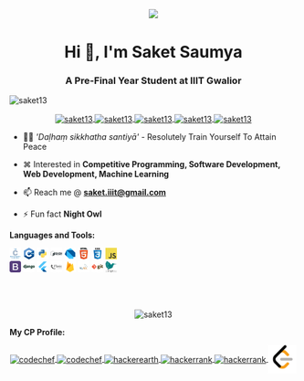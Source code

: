 
<!--
**saket13/saket13** is a ✨ _special_ ✨ repository because its `README.md` (this file) appears on your GitHub profile.

Here are some ideas to get you started:

- 🔭 I’m currently working on ...
- 🌱 I’m currently learning ...
- 👯 I’m looking to collaborate on ...
- 🤔 I’m looking for help with ...
- 💬 Ask me about ...
- 📫 How to reach me: ...
- 😄 Pronouns: ...
- ⚡ Fun fact: ...
-->
<p align="center">
  <img src="https://user-images.githubusercontent.com/5679180/79618120-0daffb80-80be-11ea-819e-d2b0fa904d07.gif" width="27px">
</p>
<h1 align="center">Hi 👋, I'm Saket Saumya</h1>
<h3 align="center">A Pre-Final Year Student at IIIT Gwalior</h3>
<p align="left"> <img src="https://komarev.com/ghpvc/?username=saket13" alt="saket13" /> 
</p>

<p align="center"> 
<a href="https://linkedin.com/in/saket13" target="_blank">
  <img align="center" src="https://cdn.jsdelivr.net/npm/simple-icons@3.0.1/icons/linkedin.svg" alt="saket13" height="30" width="50" />
</a>
<a href="https://github.com/saket13" target="_blank">
  <img align="center" src="https://cdn.jsdelivr.net/npm/simple-icons@3.0.1/icons/github.svg" alt="saket13" height="30" width="50" />
</a>
<a href="https://www.facebook.com/saket.saumya/" target="_blank">
  <img align="center" src="https://cdn.jsdelivr.net/npm/simple-icons@3.0.1/icons/facebook.svg" alt="saket13" height="30" width="50" />
</a>
<a href="https://instagram.com/saket_saumya/" target="_blank">
  <img align="center" src="https://cdn.jsdelivr.net/npm/simple-icons@3.0.1/icons/instagram.svg" alt="saket13" height="30" width="50" />
</a>
<a href="mailto:saket.iiit@gmail.com" target="_blank">
  <img align="center" src="https://cdn.jsdelivr.net/npm/simple-icons@3.0.1/icons/gmail.svg" alt="saket13" height="30" width="50" />
</a>
</p>

<p align="left">

- 👨‍💻 <i>'Daḷhaṃ sikkhatha santiyā'</i> - Resolutely Train Yourself To Attain Peace

- ⌘ Interested in **Competitive Programming, Software Development, Web Development, Machine Learning**

- 📫 Reach me @ **saket.iiit@gmail.com**

- ⚡ Fun fact **Night Owl**

</p>

**Languages and Tools:**  

<p align="left">
<code><img height="20" src="https://raw.githubusercontent.com/github/explore/80688e429a7d4ef2fca1e82350fe8e3517d3494d/topics/c/c.png"></code>
<code><img height="20" src="https://raw.githubusercontent.com/github/explore/80688e429a7d4ef2fca1e82350fe8e3517d3494d/topics/cpp/cpp.png"></code>
<code><img height="20" src="https://raw.githubusercontent.com/github/explore/80688e429a7d4ef2fca1e82350fe8e3517d3494d/topics/python/python.png"></code>
<code><img height="20" src="https://raw.githubusercontent.com/github/explore/80688e429a7d4ef2fca1e82350fe8e3517d3494d/topics/bash/bash.png"></code>
<code><img height="20" src="https://raw.githubusercontent.com/github/explore/80688e429a7d4ef2fca1e82350fe8e3517d3494d/topics/dart/dart.png"></code>
<code><img height="20" src="https://raw.githubusercontent.com/github/explore/80688e429a7d4ef2fca1e82350fe8e3517d3494d/topics/html/html.png"></code>
<code><img height="20" src="https://raw.githubusercontent.com/github/explore/80688e429a7d4ef2fca1e82350fe8e3517d3494d/topics/css/css.png"></code>
<code><img height="20" src="https://raw.githubusercontent.com/github/explore/80688e429a7d4ef2fca1e82350fe8e3517d3494d/topics/javascript/javascript.png"></code>
<br/>  
<code><img height="20" src="https://raw.githubusercontent.com/github/explore/80688e429a7d4ef2fca1e82350fe8e3517d3494d/topics/bootstrap/bootstrap.png"></code>
<code><img height="20" src="https://raw.githubusercontent.com/github/explore/80688e429a7d4ef2fca1e82350fe8e3517d3494d/topics/django/django.png"></code>
<code><img height="20" src="https://raw.githubusercontent.com/github/explore/80688e429a7d4ef2fca1e82350fe8e3517d3494d/topics/flutter/flutter.png"></code>
<code><img height="20" src="https://raw.githubusercontent.com/github/explore/80688e429a7d4ef2fca1e82350fe8e3517d3494d/topics/flask/flask.png"></code>
<code><img height="20" src="https://raw.githubusercontent.com/github/explore/80688e429a7d4ef2fca1e82350fe8e3517d3494d/topics/firebase/firebase.png"></code>  
<code><img height="20" src="https://raw.githubusercontent.com/github/explore/80688e429a7d4ef2fca1e82350fe8e3517d3494d/topics/mysql/mysql.png"></code>
<code><img height="20" src="https://raw.githubusercontent.com/github/explore/80688e429a7d4ef2fca1e82350fe8e3517d3494d/topics/git/git.png"></code>
<code><img height="20" src="https://raw.githubusercontent.com/github/explore/80688e429a7d4ef2fca1e82350fe8e3517d3494d/topics/latex/latex.png"></code>

</p>
<br/>
<br/>

<p align="center"> <img src="https://github-readme-stats.vercel.app/api?username=saket13&show_icons=true" alt="saket13" /> </p>

**My CP Profile:**  
<p align="center"> 
<a href="https://www.stopstalk.com/user/profile/saket13" target="_blank">
  <img align="center" src="https://raw.githubusercontent.com/stopstalk/stopstalk-deployment/master/static/images/stopstalk-logo.png" alt="codechef" height="50" width="50" />
</a>
<a href="https://www.codechef.com/users/saket13" target="_blank">
  <img align="center" src="https://raw.githubusercontent.com/stopstalk/stopstalk-deployment/master/static/images/codechef_small.png" alt="codechef" height="50" width="50" />
</a>
<a href="https://www.hackerearth.com/@saket_13" target="_blank">
  <img align="center" src="https://raw.githubusercontent.com/stopstalk/stopstalk-deployment/master/static/images/hackerearth_logo.png" alt="hackerearth" height="50" width="50" />
</a>
<a href="https://www.hackerrank.com/saket13" target="_blank">
  <img align="center" src="https://raw.githubusercontent.com/stopstalk/stopstalk-deployment/master/static/images/hackerrank_logo.png" alt="hackerrank" height="50" width="50" />
</a>
<a href="https://www.hackerrank.com/saket13" target="_blank">
  <img align="center" src="https://raw.githubusercontent.com/stopstalk/stopstalk-deployment/master/static/images/spoj_logo.png" alt="hackerrank" height="50" width="50" />
</a>
<a href="https://leetcode.com/saket13/" target="blank">
  <img align="center" src="https://raw.githubusercontent.com/adi1307/Portfolio/master/coding/images/leetcode.png" alt="leetcode" height="50" width="50" />
</a>
</p>

